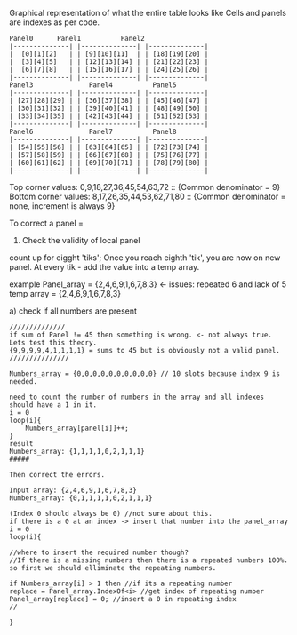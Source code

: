 ﻿Graphical representation of what the entire table looks like
Cells and panels are indexes as per code.

  	Panel0		Panel1			Panel2
	|--------------| |--------------| |--------------| 
	|  [0][1][2]   | | [9][10][11]  | | [18][19][20] |
	|  [3][4][5]   | | [12][13][14] | | [21][22][23] |
	|  [6][7][8]   | | [15][16][17] | | [24][25][26] |
	|--------------| |--------------| |--------------| 
	Panel3				Panel4			Panel5
	|--------------| |--------------| |--------------| 
	| [27][28][29] | | [36][37][38] | | [45][46][47] |
	| [30][31][32] | | [39][40][41] | | [48][49][50] |
	| [33][34][35] | | [42][43][44] | | [51][52][53] |
	|--------------| |--------------| |--------------|  
	Panel6				Panel7			Panel8
	|--------------| |--------------| |--------------| 
	| [54][55][56] | | [63][64][65] | | [72][73][74] |
	| [57][58][59] | | [66][67][68] | | [75][76][77] |
	| [60][61][62] | | [69][70][71] | | [78][79][80] |
	|--------------| |--------------| |--------------|  


Top corner values: 0,9,18,27,36,45,54,63,72 :: {Common denominator = 9}
Bottom corner values: 8,17,26,35,44,53,62,71,80 :: {Common denominator = none, increment is always 9}

To correct a panel = 

1) Check the validity of local panel

count up for eigght 'tiks'; Once you reach eighth 'tik', you are now on new panel.
At every tik - add the value into a temp array.

example
Panel_array = {2,4,6,9,1,6,7,8,3} <- issues: repeated 6 and lack of 5
temp array = {2,4,6,9,1,6,7,8,3}

a) check if all numbers are present
	
	//////////////
	if sum of Panel != 45 then something is wrong. <- not always true. Lets test this theory.
	{9,9,9,9,4,1,1,1,1} = sums to 45 but is obviously not a valid panel.
	///////////////
	
	Numbers_array = {0,0,0,0,0,0,0,0,0,0} // 10 slots because index 9 is needed.

	need to count the number of numbers in the array and all indexes should have a 1 in it.
	i = 0
	loop(i){
		Numbers_array[panel[i]]++;
	}
	result
	Numbers_array: {1,1,1,1,0,2,1,1,1}
	#####

	Then correct the errors.

	Input array: {2,4,6,9,1,6,7,8,3}
	Numbers_array: {0,1,1,1,1,0,2,1,1,1}

	(Index 0 should always be 0) //not sure about this.
	if there is a 0 at an index -> insert that number into the panel_array
	i = 0
	loop(i){
	
	//where to insert the required number though?
	//If there is a missing numbers then there is a repeated numbers 100%.
	so first we should elliminate the repeating numbers.

	if Numbers_array[i] > 1 then //if its a repeating number
	replace = Panel_array.IndexOf<i> //get index of repeating number
	Panel_array[replace] = 0; //insert a 0 in repeating index
	//
	
	}
